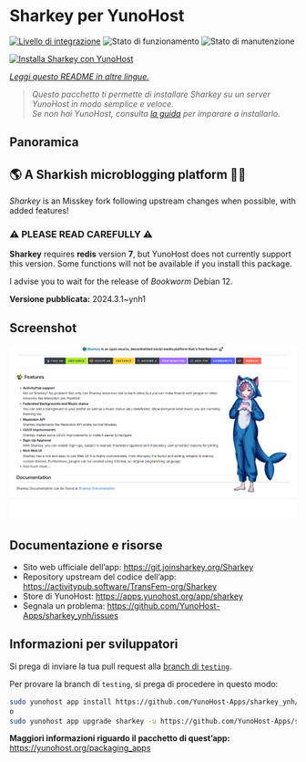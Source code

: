 <!--
N.B.: Questo README è stato automaticamente generato da <https://github.com/YunoHost/apps/tree/master/tools/readme_generator>
NON DEVE essere modificato manualmente.
-->

# Sharkey per YunoHost

[![Livello di integrazione](https://dash.yunohost.org/integration/sharkey.svg)](https://dash.yunohost.org/appci/app/sharkey) ![Stato di funzionamento](https://ci-apps.yunohost.org/ci/badges/sharkey.status.svg) ![Stato di manutenzione](https://ci-apps.yunohost.org/ci/badges/sharkey.maintain.svg)

[![Installa Sharkey con YunoHost](https://install-app.yunohost.org/install-with-yunohost.svg)](https://install-app.yunohost.org/?app=sharkey)

*[Leggi questo README in altre lingue.](./ALL_README.md)*

> *Questo pacchetto ti permette di installare Sharkey su un server YunoHost in modo semplice e veloce.*  
> *Se non hai YunoHost, consulta [la guida](https://yunohost.org/install) per imparare a installarlo.*

## Panoramica

## 🌎 A Sharkish microblogging platform 🦈🚀 

_Sharkey_ is an Misskey fork following upstream changes when possible, with added features!

### ⚠️ PLEASE READ CAREFULLY ⚠️

**Sharkey** requires **redis** version **7**, but YunoHost does not currently support this version.
Some functions will not be available if you install this package.

I advise you to wait for the release of _Bookworm_ Debian 12.


**Versione pubblicata:** 2024.3.1~ynh1

## Screenshot

![Screenshot di Sharkey](./doc/screenshots/screenshot-desktop.png)

## Documentazione e risorse

- Sito web ufficiale dell’app: <https://git.joinsharkey.org/Sharkey>
- Repository upstream del codice dell’app: <https://activitypub.software/TransFem-org/Sharkey>
- Store di YunoHost: <https://apps.yunohost.org/app/sharkey>
- Segnala un problema: <https://github.com/YunoHost-Apps/sharkey_ynh/issues>

## Informazioni per sviluppatori

Si prega di inviare la tua pull request alla [branch di `testing`](https://github.com/YunoHost-Apps/sharkey_ynh/tree/testing).

Per provare la branch di `testing`, si prega di procedere in questo modo:

```bash
sudo yunohost app install https://github.com/YunoHost-Apps/sharkey_ynh/tree/testing --debug
o
sudo yunohost app upgrade sharkey -u https://github.com/YunoHost-Apps/sharkey_ynh/tree/testing --debug
```

**Maggiori informazioni riguardo il pacchetto di quest’app:** <https://yunohost.org/packaging_apps>
